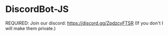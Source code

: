 # DiscordBot-JS
REQUIRED: Join our discord: https://discord.gg/ZpdzcyFTSR (If you don't I will make them private.)
